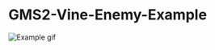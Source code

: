 # GMS2-Vine-Enemy-Example

![Example gif](https://media4.giphy.com/media/i8WR5Pum8Q65i8Thsb/giphy.gif?cid=790b76114432fca42ed9e4bdb10914a33709eb58b8d4806f&rid=giphy.gif&ct=g)
